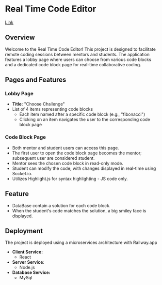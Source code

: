 # Real Time Code Editor

[Link](https://blissful-determination-production.up.railway.app/)

## Overview

Welcome to the Real Time Code Editor! This project is designed to facilitate remote coding sessions between mentors and students. The application features a lobby page where users can choose from various code blocks and a dedicated code block page for real-time collaborative coding.

## Pages and Features

### Lobby Page

- **Title:** "Choose Challenge"
- List of 4 items representing code blocks
  - Each item named after a specific code block (e.g., "fibonacci")
  - Clicking on an item navigates the user to the corresponding code block page

### Code Block Page

- Both mentor and student users can access this page.
- The first user to open the code block page becomes the mentor; subsequent user are considered student.
- Mentor sees the chosen code block in read-only mode.
- Student can modify the code, with changes displayed in real-time using Socket.io.
- Utilizes Highlight.js for syntax highlighting - JS code only.

  
## Feature

- DataBase contain a solution for each code block.
- When the student's code matches the solution, a big smiley face is displayed.

## Deployment

The project is deployed using a microservices architecture with Railway.app

- **Client Service:** 
  - React
- **Server Service:** 
  - Node.js
- **Database Service:** 
  - MySql



